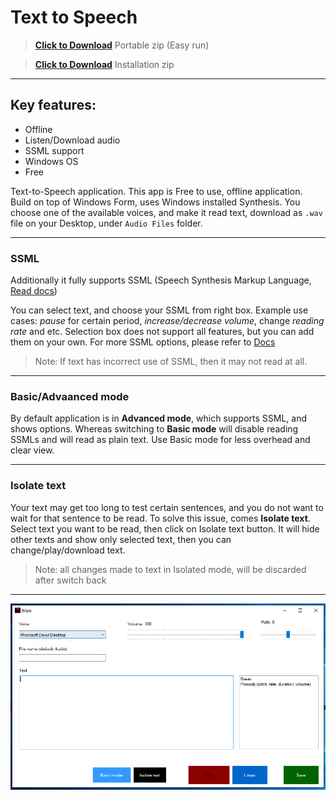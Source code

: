 # Text to Speech


> <a href="./downloads/1.1.0/Portable_TextToSpeech_1.1.0.zip?raw=true" download>**Click to Download**</a> Portable zip (Easy run)

> <a href="./downloads/1.1.0/TextToSpeech_1.1.0.zip?raw=true" download>**Click to Download**</a> Installation zip

___
## Key features: 
- Offline
- Listen/Download audio
- SSML support
- Windows OS
- Free


Text-to-Speech application. This app is Free to use, offline application. Build on top of Windows Form, uses Windows installed Synthesis. 
You choose one of the available voices, and make it read text, download as `.wav` file on your Desktop, under `Audio Files` folder.
___
### SSML
Additionally it fully supports SSML (Speech Synthesis Markup Language, [Read docs](https://docs.microsoft.com/en-us/cortana/skills/speech-synthesis-markup-language))

You can select text, and choose your SSML from right box. Example use cases: _pause_ for certain period, _increase/decrease volume_, change _reading rate_ and etc. Selection box does not support all features, but you can add them on your own. For more SSML options, please refer to [Docs](https://docs.microsoft.com/en-us/cortana/skills/speech-synthesis-markup-language)

> Note: If text has incorrect use of SSML, then it may not read at all.

___
### Basic/Advaanced mode
By default application is in **Advanced mode**, which supports SSML, and shows options. Whereas switching to **Basic mode** will disable reading SSMLs and will read as plain text. Use Basic mode for less overhead and clear view.

___
### Isolate text
Your text may get too long to test certain sentences, and you do not want to wait for that sentence to be read. To solve this issue, comes **Isolate text**. Select text you want to be read, then click on Isolate text button. It will hide other texts and show only selected text, then you can change/play/download text. 

> Note: all changes made to text in Isolated mode, will be discarded after switch back

 ___
![Application image](./Images/application_1.0.10.png?raw=true)
